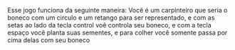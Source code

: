 Esse jogo funciona da seguinte maneira: Você é um carpinteiro que seria o boneco com um circulo e um retango para ser representado, e com as setas ao lado da tecla control voê controla seu boneco, e com a tecla espaço você planta suas sementes, e para colher você somente passa por cima delas com seu boneco 
